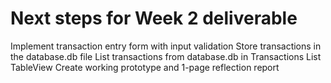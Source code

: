 # Next steps for Week 2 deliverable
Implement transaction entry form with input validation
Store transactions in the database.db file
List transactions from database.db in Transactions List TableView
Create working prototype and 1-page reflection report